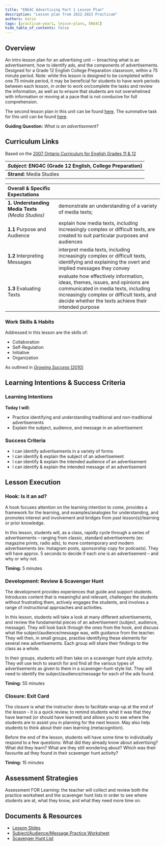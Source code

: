 ```yaml
---
title: "ENG4C Advertising Part 1 Lesson Plan"
description: "Lesson plan from 2022-2023 Practicum"
authors: katie
tags: [practicum-year1, lesson-plans, ENG4C]
hide_table_of_contents: false
--- 
```


## Overview
An intro lesson plan for an advertising unit -- broaching what is an advertisement, how to identify ads, and the components of advertisements. Designed for a Grade 12 English College Preparation classroom, within a 75 minute period. 
Note: while this lesson is designed to be completed within one 75 minute period, it may be beneficial for students to have work periods between each lesson, in order to work on/complete the tasks and review the information, as well as to ensure that students are not overwhelmed with information or moving at a pace that is not conducive for full comprehension. 

<!--truncate-->

The second lesson plan in this unit can be found [here](/blog/2023/03/02/Ads2lessonplan). The summative task for this unit can be found [here](/blog/2023/03/03/AdsSummative).

**Guiding Question:** *What is an advertisement?*

## Curriculum Links
Based on the [2007 Ontario Curriculum for English Grades 11 & 12](https://www.edu.gov.on.ca/eng/curriculum/secondary/english1112currb.pdf)

|*Subject:* ENG4C (Grade 12 English, College Preparation)| 
|:--|
|**Strand:** Media Studies|

| Overall & Specific Expectations| |
|:--|:--|
|**1. Understanding Media Texts** *(Media Studies)*|demonstrate an understanding of a variety of media texts;|
|**1.1** Purpose and Audience|explain how media texts, including increasingly complex or difficult texts, are created to suit particular purposes and audiences|
|**1.2** Interpreting Messages|interpret media texts, including increasingly complex or difficult texts, identifying and explaining the overt and implied messages they convey|
|**1.3** Evaluating Texts|evaluate how effectively information, ideas, themes, issues, and opinions are communicated in media texts, including increasingly complex or difficult texts, and decide whether the texts achieve their intended purpose|

### Work Skills & Habits
Addressed in this lesson are the skills of:
- Collaboration
- Self-Regulation
- Initiative
- Organization

As outlined in [*Growing Success* (2010)](https://www.edu.gov.on.ca/eng/policyfunding/growsuccess.pdf)

## Learning Intentions & Success Criteria
### Learning Intentions 
**Today I will:**
-   Practice identifying and understanding traditional and non-traditional advertisements 
-   Explain the subject, audience, and message in an advertisement 
### Success Criteria 
- I can identify advertisements in a variety of forms
- I can identify & explain the subject of an advertisement
- I can  identify & explain the intended audience of an advertisement
- I can  identify & explain the intended message of an advertisement

## Lesson Execution
### Hook: Is it an ad?
A hook focuses attention on the learning intention to come, provides a framework for the learning, and examples/analogies for understanding, and promotes interest and involvement and bridges from past lesson(s)/learning or prior knowledge.

In this lesson, students will, as a class, rapidly cycle through a series of advertisements – ranging from classic, standard advertisements (ex: magazine prints, radio ads), to more contemporary and modern advertisements (ex: Instagram posts, sponsorship copy for podcasts). They will have approx. 5 seconds to decide if each one is an advertisement – and why or why not. 

**Timing:** 5 minutes

### Development: Review & Scavenger Hunt
The development provides experiences that guide and support students. Introduces content that is meaningful and relevant, challenges the students without frustrating them, actively engages the students, and involves a range of instructional approaches and activities. 

In this lesson, students will take a look at many different advertisements, and review the fundamental pieces of an advertisement (subject, audience, message). They will look back through the ones from the hook, and discuss what the subject/audience/message was, with guidance from the teacher. They will then, in small groups, practise identifying these elements for several new advertisements. Each group will share their findings to the class as a whole. 

In their groups, students will then take on a scavenger hunt style activity. They will use tech to search for and find all the various types of advertisements as given to them in a scavenger-hunt-style list. They will need to identify the subject/audience/message for each of the ads found.

**Timing:** 55 minutes

### Closure: Exit Card
The closure is what the instructor does to facilitate wrap-up at the end of the lesson - it is a quick review, to remind students what it was that they have learned (or should have learned) and allows you to see where the students are to assist you in planning for the next lesson. May also help students to think about their own learning (metacognition).

Before the end of the lesson, students will have some time to individually respond to a few questions:
What did they already know about advertising? What did they learn? What are they still wondering about? Which was their favourite ad they found in their scavenger hunt activity?

**Timing:** 15 minutes

## Assessment Strategies
Assessment FOR Learning: the teacher will collect and review both the practice worksheet and the scavenger hunt lists in order to see where students are at, what they know, and what they need more time on. 

## Documents & Resources
- [Lesson Slides](/ENG4C_Ads1LP_Slides.pdf)
- [Subject/Audience/Message Practice Worksheet](/ENG4C_Ads1LP_SAMWorksheet.pdf)
- [Scavenger Hunt List](/ENG4C_Ads1LP_ScavengerHunt.pdf)

